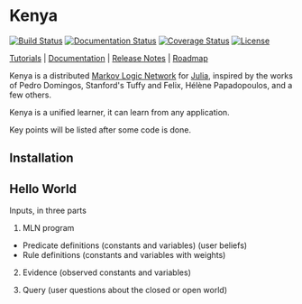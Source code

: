# Kenya

[![Build Status](https://travis-ci.org/hpoit/Kenya.jl.svg?branch=master)](https://travis-ci.org/hpoit/Kenya.jl)
[![Documentation Status](https://readthedocs.org/projects/kenyajl/badge/?version=latest)](http://kenyajl.readthedocs.org/)
[![Coverage Status](https://img.shields.io/coveralls/hpoit/Kenya.jl.svg?style=flat)](https://coveralls.io/r/hpoit/Kenya.jl?branch=master)
[![License](http://img.shields.io/badge/license-MIT-brightgreen.svg?style=flat)](LICENSE.md)

[Tutorials](http://kenyajl.readthedocs.org/en/latest/#tutorials) | [Documentation](http://kenyajl.readthedocs.org/) | [Release Notes](NEWS.md) | [Roadmap](https://github.com/hpoit/Kenya.jl/issues/1)

Kenya is a distributed [Markov Logic Network](https://en.wikipedia.org/wiki/Markov_logic_network) for [Julia](http://julialang.org/), inspired by the works of Pedro Domingos, Stanford's Tuffy and Felix, Hélène Papadopoulos, and a few others.

Kenya is a unified learner, it can learn from any application.

Key points will be listed after some code is done.

## Installation

## Hello World

Inputs, in three parts

1. MLN program
  * Predicate definitions (constants and variables) (user beliefs)
  * Rule definitions (constants and variables with weights) 
  
2. Evidence (observed constants and variables)

3. Query (user questions about the closed or open world)
